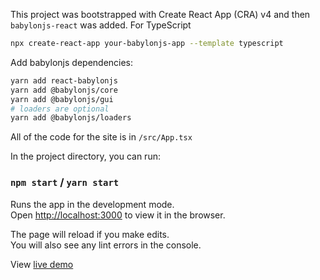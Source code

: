 This project was bootstrapped with Create React App (CRA) v4 and then `babylonjs-react` was added.
For TypeScript
```bash
npx create-react-app your-babylonjs-app --template typescript
```

Add babylonjs dependencies:
```bash
yarn add react-babylonjs
yarn add @babylonjs/core
yarn add @babylonjs/gui
# loaders are optional
yarn add @babylonjs/loaders
```

All of the code for the site is in `/src/App.tsx`

In the project directory, you can run:

### `npm start` / `yarn start`

Runs the app in the development mode.<br>
Open [http://localhost:3000](http://localhost:3000) to view it in the browser.

The page will reload if you make edits.<br>
You will also see any lint errors in the console.

View [live demo](https://brianzinn.github.io/create-react-app-typescript-babylonjs/)